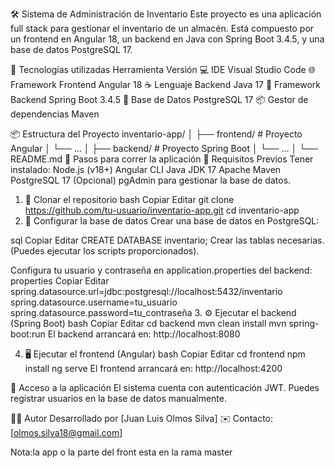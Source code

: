 
🛠️ Sistema de Administración de Inventario
Este proyecto es una aplicación full stack para gestionar el inventario de un almacén. Está compuesto por un frontend en Angular 18, un backend en Java con Spring Boot 3.4.5, y una base de datos PostgreSQL 17.

🧰 Tecnologías utilizadas
Herramienta	Versión
💻 IDE	Visual Studio Code
🌐 Framework Frontend	Angular 18
☕ Lenguaje Backend	Java 17
🔧 Framework Backend	Spring Boot 3.4.5
🐘 Base de Datos	PostgreSQL 17
📦 Gestor de dependencias	Maven

📦 Estructura del Proyecto
inventario-app/
│
├── frontend/              # Proyecto Angular
│   └── ...
│
├── backend/               # Proyecto Spring Boot
│   └── ...
│
└── README.md
🚀 Pasos para correr la aplicación
🧾 Requisitos Previos
Tener instalado:
Node.js (v18+)
Angular CLI
Java JDK 17
Apache Maven
PostgreSQL 17
(Opcional) pgAdmin para gestionar la base de datos.

1. 📁 Clonar el repositorio
bash
Copiar
Editar
git clone https://github.com/tu-usuario/inventario-app.git
cd inventario-app
2. 🐘 Configurar la base de datos
Crear una base de datos en PostgreSQL:

sql
Copiar
Editar
CREATE DATABASE inventario;
Crear las tablas necesarias. (Puedes ejecutar los scripts proporcionados).

Configura tu usuario y contraseña en application.properties del backend:
properties
Copiar
Editar
spring.datasource.url=jdbc:postgresql://localhost:5432/inventario
spring.datasource.username=tu_usuario
spring.datasource.password=tu_contraseña
3. ⚙️ Ejecutar el backend (Spring Boot)
bash
Copiar
Editar
cd backend
mvn clean install
mvn spring-boot:run
El backend arrancará en: http://localhost:8080

4. 🖥️ Ejecutar el frontend (Angular)
bash
Copiar
Editar
cd frontend
npm install
ng serve
El frontend arrancará en: http://localhost:4200

🔐 Acceso a la aplicación
El sistema cuenta con autenticación JWT.
Puedes registrar usuarios en la base de datos manualmente.

🧑‍💻 Autor
Desarrollado por [Juan Luis Olmos Silva]
✉️ Contacto: [olmos.silva18@gmail.com]

Nota:la app o la parte del front esta en la rama master
